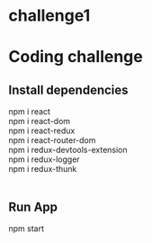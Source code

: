 # challenge1
<h1>Coding challenge</h1>

<h2>Install dependencies</h2>
npm i react<br>
npm i react-dom<br>
npm i react-redux<br>
npm i react-router-dom<br>
npm i redux-devtools-extension<br>
npm i redux-logger<br>
npm i redux-thunk<br>
<br>
<h2>Run App</h2>
npm start
